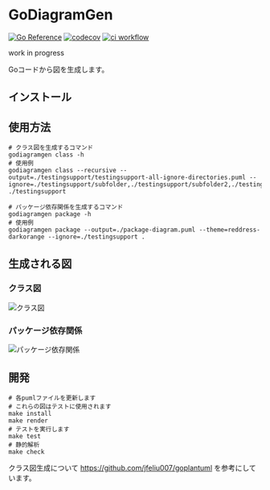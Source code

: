 # GoDiagramGen

[![Go Reference](https://pkg.go.dev/badge/github.com/keisuke-m123/godiagramgen.svg)](https://pkg.go.dev/github.com/keisuke-m123/godiagramgen)
[![codecov](https://codecov.io/gh/keisuke-m123/godiagramgen/branch/main/graph/badge.svg)](https://codecov.io/gh/keisuke-m123/godiagramgen)
[![ci workflow](https://github.com/keisuke-m123/godiagramgen/actions/workflows/ci.yml/badge.svg)](https://github.com/keisuke-m123/godiagramgen/actions/workflows/ci.yml)

work in progress

Goコードから図を生成します。

## インストール

## 使用方法

```shell
# クラス図を生成するコマンド
godiagramgen class -h
# 使用例
godiagramgen class --recursive --output=./testingsupport/testingsupport-all-ignore-directories.puml --ignore=./testingsupport/subfolder,./testingsupport/subfolder2,./testingsupport/connectionlabels ./testingsupport

# パッケージ依存関係を生成するコマンド
godiagramgen package -h
# 使用例
godiagramgen package --output=./package-diagram.puml --theme=reddress-darkorange --ignore=./testingsupport .
```

## 生成される図

### クラス図

![クラス図](https://www.plantuml.com/plantuml/png/hLP1J-Cy4BttLypNxr9sQSHIfEu18Gehf4ehBLBP4qAL4u_18eaZspcmRF_xJfmeJXDl6wteXU2PUNv-yppojR5Csp9B9__P5ymGD7AkqPWvP_fLQPO_uyIyohnWccMGfCmOU9y0_PYrMiQbnNMYyetyXV1riflaB4DJi0I1fPAP3EsBuar9KpwzLHod09UNCFjs2Y34Sdbs9iG9sBS2GGdORcLkjrkukdA5zUyphCmwjxCJeA1RtNL1xxKgK5k99WZTnxfLnHj1-QeXueREbpz_byQEGbnnFZDWND49-E8QUAGq6IiUQuWdEYLgGUdlkoam0nIg8st0aSg8r2A95yilBQbsnsbtesW8C8N_emZsipewZcBy-5I3Eexrf-DbHlEgYq9Sl8XTBcIt71ChLPwo6DCUdtLMf9XXRiqg9cIMsBK_hcEs8MPB8GI_2BQn8l13K57dinE_B-DK9ZyDmW2_pPf3A_5TcJkgvBLOgTIxpASCWOZGU2X_TCztzEtoBUch6dNHFitdCCmu97K8SDYFozyV0NomvIguGm3N6wnWci1UqD1GuvLg74bXpQhwdjiu2bQczawfKUQYFEfUq0GtJE-bqlz_IoMK0AflvK7-4MKtmXz9z6VhYaCL7AjhgOg07Wzex14blAkVKLT_Ewl2MpmmDaqP2vLo9A5wYj2slfKhSoSnvPGK4izIwdcNYblPqw_T9mhXDhV19pd4QOZd-RuuctPzb5dQzFRYn-xYduAipkEdG8_r8ceh1rVDK_D9OUwBWSX3r6Dq7Ta1LR-RavwiPCgYKDhkgsN7MacuRjCs_RLpvujRbHMfJ9X5xaPQDqifE7fPWau9-seeJA3Adp34xiXJOzSRFZ97_a2a_stcxyllZ3nmJ21d6gniHkrHFGzLzoD1XKRwfvebi_fjOQARKbRMh8tedYfLk8asmIha91JXfqjGip2CUynyw6bObLo_Xvf6Fn1Bv3ovS9V2nUjErtJwpRx6d5Vl_3y0)

### パッケージ依存関係

![パッケージ依存関係](https://www.plantuml.com/plantuml/png/vPI_JiCm4CPtFuNfdaZ0mi3GbPadkDgdg-NuZ_ndeSgxWvGKSWCe2af9YoSd_dI_xxkJRfyBf59T9-xA4HtAX5edpBdHa6n8u0b5jiP7IE2awY1dUHBouq0foHngmHSL_AjvG_aaUk71OOwWK98fntfGmOtwhnUB9bUBZRj_U1mVkO22Da097A6V2BX8EStUvXOPJo_u5x_rLnI5YuSPZVflnFt_wKQqTCszODv_6hWytMmEhaheDIPCDplEQ6dZmwIWWaPvsf2bs84lrNMRCbKmbrhC75ExJo_jbDrEEQrocl-OhlgTV6uQkQZERY4-MheOVBmEaPVZUC-MiDlp0leZ4z7IRyZHqeN3im8peSE6MHbotXdRpS8wlduepbivNRIqNYG6sQFNrNNY7G00)

## 開発

```shell
# 各pumlファイルを更新します
# これらの図はテストに使用されます
make install
make render
# テストを実行します
make test
# 静的解析
make check
```

クラス図生成について https://github.com/jfeliu007/goplantuml を参考にしています。
